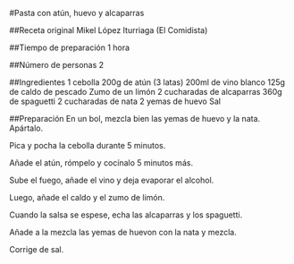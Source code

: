 #Pasta con atún, huevo y alcaparras

##Receta original
Mikel López Iturriaga (El Comidista)

##Tiempo de preparación
1 hora

##Número de personas
2

##Ingredientes
1 cebolla
200g de atún (3 latas)
200ml de vino blanco
125g de caldo de pescado
Zumo de un limón
2 cucharadas de alcaparras
360g de spaguetti
2 cucharadas de nata
2 yemas de huevo
Sal

##Preparación
En un bol, mezcla bien las yemas de huevo y la nata. Apártalo.

Pica y pocha la cebolla durante 5 minutos.

Añade el atún, rómpelo y cocínalo 5 minutos más.

Sube el fuego, añade el vino y deja evaporar el alcohol.

Luego, añade el caldo y el zumo de limón.

Cuando la salsa se espese, echa las alcaparras y los spaguetti.

Añade a la mezcla las yemas de huevon con la nata y mezcla.

Corrige de sal.
